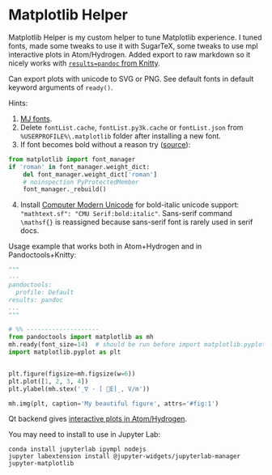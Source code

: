 # Matplotlib Helper

Matplotlib Helper is my custom helper to tune Matplotlib experience. I tuned fonts, made some tweaks to use it with SugarTeX, some tweaks to use mpl interactive plots in Atom/Hydrogen. Added export to raw markdown so it nicely works with [`results=pandoc` from Knitty](https://github.com/kiwi0fruit/knitty/blob/master/knitty.md#22-results-pandoc-chunk-option).

Can export plots with unicode to SVG or PNG. See default fonts in default keyword arguments of `ready()`.

Hints:

1. [MJ fonts](https://github.com/kiwi0fruit/open-fonts/tree/master/Fonts/MJ/oft).
2. Delete `fontList.cache`, `fontList.py3k.cache` or `fontList.json` from `%USERPROFILE%\.matplotlib` folder after installing a new font.
3. If font becomes bold without a reason try ([source](https://github.com/matplotlib/matplotlib/issues/5574)):

```py
from matplotlib import font_manager
if 'roman' in font_manager.weight_dict:
    del font_manager.weight_dict['roman']
    # noinspection PyProtectedMember
    font_manager._rebuild()
```

4. Install [Computer Modern Unicode](https://sourceforge.net/projects/cm-unicode/) for bold-italic unicode support: `"mathtext.sf": "CMU Serif:bold:italic"`. Sans-serif command `\mathsf{}` is reassigned because sans-serif font is rarely used in serif docs.


Usage example that works both in Atom+Hydrogen and in Pandoctools+Knitty:

```py
"""
---
pandoctools:
  profile: Default
results: pandoc
...
"""

# %% --------------------
from pandoctools import matplotlib as mh
mh.ready(font_size=14)  # should be run before import matplotlib.pyplot
import matplotlib.pyplot as plt


plt.figure(figsize=mh.figsize(w=6))
plt.plot([1, 2, 3, 4])
plt.ylabel(mh.stex('ˎ∇ ⋅ [ ⃗E]ˎ, V/m'))

mh.img(plt, caption='My beautiful figure', attrs='#fig:1')
```

Qt backend gives [interactive plots in Atom/Hydrogen](https://nteract.gitbooks.io/hydrogen/docs/Usage/Examples.html#interactive-plots-using-matplotlib).

You may need to install to use in Jupyter Lab:

```
conda install jupyterlab ipympl nodejs
jupyter labextension install @jupyter-widgets/jupyterlab-manager jupyter-matplotlib
```
